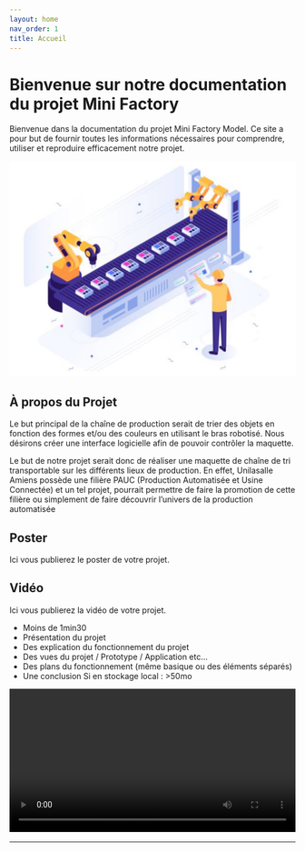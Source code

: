 ```yaml
---
layout: home
nav_order: 1
title: Accueil
---
```


# Bienvenue sur notre documentation du projet Mini Factory

Bienvenue dans la documentation du projet Mini Factory Model. Ce site a pour but de fournir toutes les informations nécessaires pour comprendre, utiliser et reproduire efficacement notre projet.

![Illustration montrant un schéma d'une chaîne représantant notre projet de maquette d'intéraction sur des objets présent sur un convoyeur](shared-assets/images/schema_chaine.jpg)

## À propos du Projet

Le but principal de la chaîne de production serait de trier des objets en fonction des formes et/ou des couleurs en utilisant le bras robotisé. Nous désirons créer une interface logicielle afin de pouvoir contrôler la maquette.

Le but de notre projet serait donc de réaliser une maquette de chaîne de tri transportable sur les différents lieux de production. En effet, Unilasalle Amiens possède une filière PAUC (Production Automatisée et Usine Connectée) et un tel projet, pourrait permettre de faire la promotion de cette filière ou simplement de faire découvrir l’univers de la production automatisée

## Poster

Ici vous publierez le poster de votre projet.



## Vidéo

Ici vous publierez la vidéo de votre projet. 
- Moins de 1min30
- Présentation du projet 
- Des explication du fonctionnement du projet
- Des vues du projet / Prototype / Application etc... 
- Des plans du fonctionnement (même basique ou des éléments séparés)
- Une conclusion
Si en stockage local : >50mo

<video src="images/intro_amiens.mp4" controls title="Title"  style="width: 100%;"></video>

---

